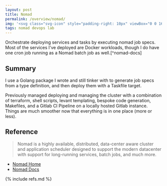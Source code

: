 ```yaml
---
layout: post
title: Nomad
permalink: /overview/nomad/
img: '<svg class="svg-icon" style="padding-right: 10px" viewBox="0 0 16 16" xmlns="http://www.w3.org/2000/svg"><g id="SVGRepo_bgCarrier" stroke-width="0"></g><g id="SVGRepo_tracerCarrier" stroke-linecap="round" stroke-linejoin="round"></g><g id="SVGRepo_iconCarrier"><path d="M8 0L1 4v8l7 4 7-4V4L8 0zm3.119 8.797L9.254 9.863 7.001 8.65v2.549l-2.118 1.33v-5.33l1.68-1.018 2.332 1.216V4.794l2.23-1.322-.006 5.325z"></path></g></svg>'
tags: nomad devops lab
---
```


Orchestrate deploying services and tasks by executing nomad job specs. Most of
the services I've deployed are Docker workloads, though I do have one cron job
running as a Nomad batch job as well.[^nomad-docs]

## Summary

I use a Golang package I wrote and still tinker with to generate job specs from a
type definition, and then deploy them with a Taskfile target.

Previously managed deploying and managing the cluster with a combination of terraform, shell scripts, levant templating, bespoke code generation, Makefiles, and a Gitlab CI Pipeline on a locally hosted Gitlab instance. Things are much smoother now that everything is in one place (more or less).

## Reference

>Nomad is a highly available, distributed, data-center aware cluster and application scheduler designed to support the modern datacenter with support for long-running services, batch jobs, and much more.

- [Nomad Home](https://www.nomadproject.io/)
- [Nomad Docs](https://www.nomadproject.io/docs)

{% include refs.md %}
